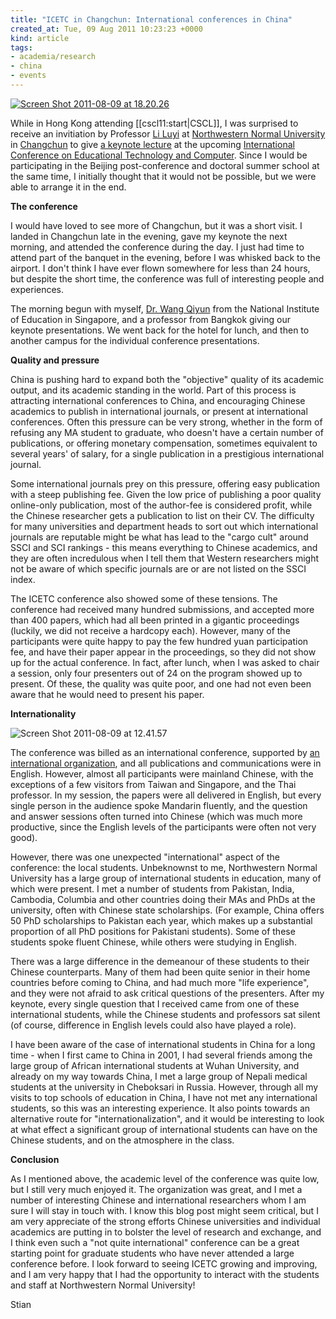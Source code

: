 ```yaml
---
title: "ICETC in Changchun: International conferences in China"
created_at: Tue, 09 Aug 2011 10:23:23 +0000
kind: article
tags:
- academia/research
- china
- events
---
```


[![](http://reganmian.net/blog/wp-content/uploads/2011/08/Screen-Shot-2011-08-09-at-18.20.26-.png "Screen Shot 2011-08-09 at 18.20.26")](http://reganmian.net/blog/wp-content/uploads/2011/08/Screen-Shot-2011-08-09-at-18.20.26-.png)

While in Hong Kong attending [[cscl11:start|CSCL]], I was surprised to
receive an invitiation by Professor [Li
Luyi](http://www.nenu.edu.cn/professor/pro/show.php?id=847) at
[Northwestern Normal University](http://en.nenu.edu.cn/) in
[Changchun](http://en.wikipedia.org/wiki/Changchun) to give [a keynote
lecture](http://reganmian.net/blog/2011/08/09/open-courses-and-informal-learning-in-a-web-2-0-world-a-research-agenda/)
at the upcoming [International Conference on Educational Technology and
Computer](http://www.icetc.org/). Since I would be participating in the
Beijing post-conference and doctoral summer school at the same time, I
initially thought that it would not be possible, but we were able to
arrange it in the end.

**The conference**

I would have loved to see more of Changchun, but it was a short visit. I
landed in Changchun late in the evening, gave my keynote the next
morning, and attended the conference during the day. I just had time to
attend part of the banquet in the evening, before I was whisked back to
the airport. I don't think I have ever flown somewhere for less than 24
hours, but despite the short time, the conference was full of
interesting people and experiences.

The morning begun with myself, [Dr. Wang
Qiyun](http://qywang.pbworks.com/w/page/4228790/FrontPage) from the
National Institute of Education in Singapore, and a professor from
Bangkok giving our keynote presentations. We went back for the hotel for
lunch, and then to another campus for the individual conference
presentations.

**Quality and pressure**

China is pushing hard to expand both the "objective" quality of its
academic output, and its academic standing in the world. Part of this
process is attracting international conferences to China, and
encouraging Chinese academics to publish in international journals, or
present at international conferences. Often this pressure can be very
strong, whether in the form of refusing any MA student to graduate, who
doesn't have a certain number of publications, or offering monetary
compensation, sometimes equivalent to several years' of salary, for a
single publication in a prestigious international journal.

Some international journals prey on this pressure, offering easy
publication with a steep publishing fee. Given the low price of
publishing a poor quality online-only publication, most of the
author-fee is considered profit, while the Chinese researcher gets a
publication to list on their CV. The difficulty for many universities
and department heads to sort out which international journals are
reputable might be what has lead to the "cargo cult" around SSCI and SCI
rankings - this means everything to Chinese academics, and they are
often incredulous when I tell them that Western researchers might not be
aware of which specific journals are or are not listed on the SSCI
index.

The ICETC conference also showed some of these tensions. The conference
had received many hundred submissions, and accepted more than 400
papers, which had all been printed in a gigantic proceedings (luckily,
we did not receive a hardcopy each). However, many of the participants
were quite happy to pay the few hundred yuan participation fee, and have
their paper appear in the proceedings, so they did not show up for the
actual conference. In fact, after lunch, when I was asked to chair a
session, only four presenters out of 24 on the program showed up to
present. Of these, the quality was quite poor, and one had not even been
aware that he would need to present his paper.

**Internationality**

![](http://reganmian.net/blog/wp-content/uploads/2011/08/Screen-Shot-2011-08-09-at-12.41.57-2.png "Screen Shot 2011-08-09 at 12.41.57")

The conference was billed as an international conference, supported by
[an international organization](http://www.iacsit.org/), and all
publications and communications were in English. However, almost all
participants were mainland Chinese, with the exceptions of a few
visitors from Taiwan and Singapore, and the Thai professor. In my
session, the papers were all delivered in English, but every single
person in the audience spoke Mandarin fluently, and the question and
answer sessions often turned into Chinese (which was much more
productive, since the English levels of the participants were often not
very good).

However, there was one unexpected "international" aspect of the
conference: the local students. Unbeknownst to me, Northwestern Normal
University has a large group of international students in education,
many of which were present. I met a number of students from Pakistan,
India, Cambodia, Columbia and other countries doing their MAs and PhDs
at the university, often with Chinese state scholarships. (For example,
China offers 50 PhD scholarships to Pakistan each year, which makes up a
substantial proportion of all PhD positions for Pakistani students).
Some of these students spoke fluent Chinese, while others were studying
in English.

There was a large difference in the demeanour of these students to their
Chinese counterparts. Many of them had been quite senior in their home
countries before coming to China, and had much more "life experience",
and they were not afraid to ask critical questions of the presenters.
After my keynote, every single question that I received came from one of
these international students, while the Chinese students and professors
sat silent (of course, difference in English levels could also have
played a role).

I have been aware of the case of international students in China for a
long time - when I first came to China in 2001, I had several friends
among the large group of African international students at Wuhan
University, and already on my way towards China, I met a large group of
Nepali medical students at the university in Cheboksari in Russia.
However, through all my visits to top schools of education in China, I
have not met any international students, so this was an interesting
experience. It also points towards an alternative route for
"internationalization", and it would be interesting to look at what
effect a significant group of international students can have on the
Chinese students, and on the atmosphere in the class.

**Conclusion**

As I mentioned above, the academic level of the conference was quite
low, but I still very much enjoyed it. The organization was great, and I
met a number of interesting Chinese and international researchers whom I
am sure I will stay in touch with. I know this blog post might seem
critical, but I am very appreciate of the strong efforts Chinese
universities and individual academics are putting in to bolster the
level of research and exchange, and I think even such a "not quite
international" conference can be a great starting point for graduate
students who have never attended a large conference before. I look
forward to seeing ICETC growing and improving, and I am very happy that
I had the opportunity to interact with the students and staff at
Northwestern Normal University!

Stian

